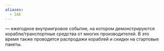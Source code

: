 ```yaml
---
aliases:
  - IAE
---
```


 — ежегодное внутриигровое событие, на котором демонстрируются корабли/транспортные средства от многих производителей. В это время также проводятся распродажи кораблей и скидки на стартовые пакеты.